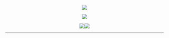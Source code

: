 <p align="center">
<a href="https://pandaxyz-xd.github.io/">
  <img src="https://readme-typing-svg.demolab.com?font=Indie+Flower&size=30&pause=1000&color=A617F7&width=458&lines=Welcome!+++I'm+++Pandaxyz">
</a>
</p>
<p align="center">
<img src="https://lanyard.cnrad.dev/api/801950534680182784">
 </p>





<p align="center">
<a href="https://www.twitter.com/Pandaxyzzz" target="_blank" rel="noreferrer"><img
src="https://img.shields.io/twitter/follow/Pandaxyzzz?logo=twitter&style=for-the-badge&color=0891b2&labelColor=1c1917"
/></a><a href="https://www.github.com/Pandaxyz-xd" target="_blank" rel="noreferrer"><img
src="https://img.shields.io/github/followers/Pandaxyz-xd?logo=github&style=for-the-badge&color=0891b2&labelColor=1c1917" /></a>
</p>










---
